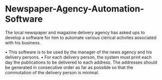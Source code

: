 # Newspaper-Agency-Automation-Software

The local newspaper and magazine delivery agency has asked ups to develop a software for him to automate various clerical activites associated with his business.

•  This software is to be used by the manager of the news agency and his delivery persons.
•  For each delivery person, the system must print each day the publications to be delivered to each address. The addresses should be generated in consecutive order as far as possible so that the commutation of the delivery person is minimal.

